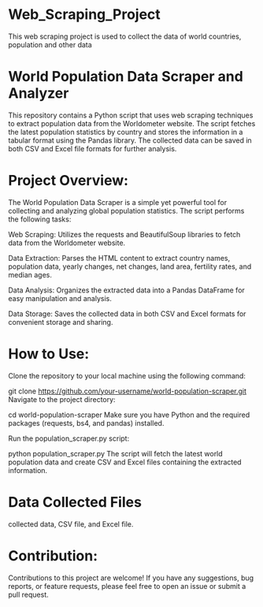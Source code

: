 # Web_Scraping_Project
This web scraping project is used to collect the data of world countries, population and other data

# World Population Data Scraper and Analyzer

This repository contains a Python script that uses web scraping techniques to extract population data from the Worldometer website. The script fetches the latest population statistics by country and stores the information in a tabular format using the Pandas library. The collected data can be saved in both CSV and Excel file formats for further analysis.

# Project Overview:
The World Population Data Scraper is a simple yet powerful tool for collecting and analyzing global population statistics. The script performs the following tasks:

Web Scraping: Utilizes the requests and BeautifulSoup libraries to fetch data from the Worldometer website.

Data Extraction: Parses the HTML content to extract country names, population data, yearly changes, net changes, land area, fertility rates, and median ages.

Data Analysis: Organizes the extracted data into a Pandas DataFrame for easy manipulation and analysis.

Data Storage: Saves the collected data in both CSV and Excel formats for convenient storage and sharing.

# How to Use:
Clone the repository to your local machine using the following command:

git clone https://github.com/your-username/world-population-scraper.git
Navigate to the project directory:

cd world-population-scraper
Make sure you have Python and the required packages (requests, bs4, and pandas) installed.

Run the population_scraper.py script:

python population_scraper.py
The script will fetch the latest world population data and create CSV and Excel files containing the extracted information.

# Data Collected Files
collected data, CSV file, and Excel file.

# Contribution:
Contributions to this project are welcome! If you have any suggestions, bug reports, or feature requests, please feel free to open an issue or submit a pull request.
